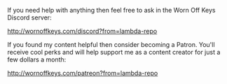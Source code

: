 If you need help with anything then feel free to ask in the Worn Off Keys Discord server:

http://wornoffkeys.com/discord?from=lambda-repo

If you found my content helpful then consider becoming a Patron. You'll receive cool perks and will help support me as a content creator for just a few dollars a month:

http://wornoffkeys.com/patreon?from=lambda-repo
